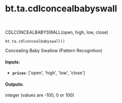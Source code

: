 <div itemscope itemtype="http://developers.google.com/ReferenceObject">
<meta itemprop="name" content="bt.ta.cdlconcealbabyswall" />
<meta itemprop="path" content="Stable" />
</div>

# bt.ta.cdlconcealbabyswall

<!-- Insert buttons and diff -->

<table class="tfo-notebook-buttons tfo-api nocontent" align="left">

</table>



CDLCONCEALBABYSWALL(open, high, low, close)

<pre class="devsite-click-to-copy prettyprint lang-py tfo-signature-link">
<code>bt.ta.cdlconcealbabyswall()
</code></pre>



<!-- Placeholder for "Used in" -->

Concealing Baby Swallow (Pattern Recognition)

#### Inputs:


* <b>`prices`</b>: ['open', 'high', 'low', 'close']


#### Outputs:

integer (values are -100, 0 or 100)
